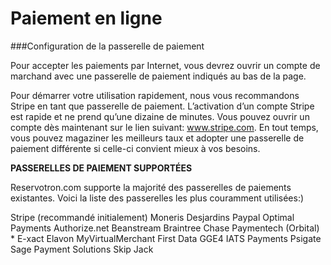 # Paiement en ligne

###Configuration de la passerelle de paiement

Pour accepter les paiements par Internet, vous devrez ouvrir un compte de marchand avec une passerelle de paiement indiqués au bas de la page.

Pour démarrer votre utilisation rapidement, nous vous recommandons Stripe en tant que passerelle de paiement. L’activation d’un compte Stripe est rapide et ne prend qu’une dizaine de minutes. Vous pouvez ouvrir un compte dès maintenant sur le lien suivant: www.stripe.com. En tout temps, vous pouvez magaziner les meilleurs taux et adopter une passerelle de paiement différente si celle-ci convient mieux à vos besoins.

**PASSERELLES DE PAIEMENT SUPPORTÉES**

Reservotron.com supporte la majorité des passerelles de paiements existantes. Voici la liste des passerelles les plus couramment utilisées:)

Stripe (recommandé initialement)
Moneris
Desjardins
Paypal
Optimal Payments
Authorize.net
Beanstream
Braintree
Chase Paymentech (Orbital) * E-xact
Elavon MyVirtualMerchant
First Data GGE4
IATS Payments
Psigate
Sage Payment Solutions
Skip Jack



